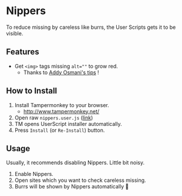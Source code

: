 # Nippers

To reduce missing by careless like burrs, the User Scripts gets it to be visible.

## Features

- Get `<img>` tags missing `alt=""` to grow red.
    - Thanks to [Addy Osmani's tips](https://twitter.com/addyosmani/status/1223872295619330048) !

## How to Install

1. Install Tampermonkey to your browser.
    - http://www.tampermonkey.net/
1. Open raw `nippers.user.js` ([link](https://github.com/usagiga/Nippers/raw/master/nippers.user.js))
1. TM opens UserScript installer automatically.
1. Press `Install` (or `Re-Install`) button.


## Usage

Usually, it recommends disabling Nippers. Little bit noisy.

1. Enable Nippers.
1. Open sites which you want to check careless missing.
1. Burrs will be shown by Nippers automatically :tada:
